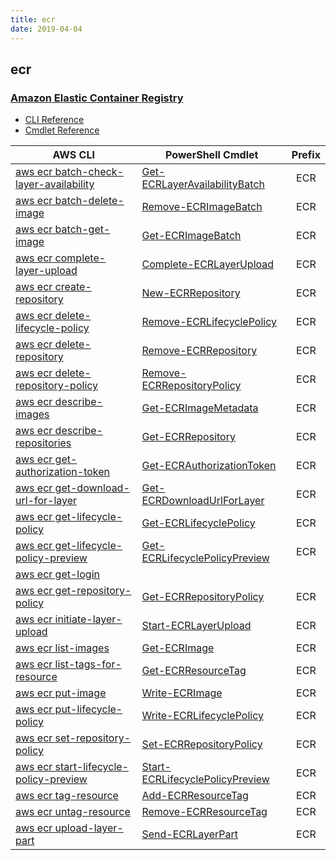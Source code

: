 ```yaml
---
title: ecr
date: 2019-04-04
---
```


## ecr

### [Amazon Elastic Container Registry](https://aws.amazon.com/ecr/)

* [CLI Reference](https://docs.aws.amazon.com/cli/latest/reference/ecr/index.html)
* [Cmdlet Reference](https://docs.aws.amazon.com/powershell/latest/reference/items/Amazon_EC2_Container_Registry_cmdlets.html)

|AWS CLI|PowerShell Cmdlet|Prefix|
|----|----|:--:|
|[aws ecr batch-check-layer-availability](https://docs.aws.amazon.com/cli/latest/reference/ecr/batch-check-layer-availability.html)|[Get-ECRLayerAvailabilityBatch](https://docs.aws.amazon.com/powershell/latest/reference/items/Get-ECRLayerAvailabilityBatch.html)|ECR|
|[aws ecr batch-delete-image](https://docs.aws.amazon.com/cli/latest/reference/ecr/batch-delete-image.html)|[Remove-ECRImageBatch](https://docs.aws.amazon.com/powershell/latest/reference/items/Remove-ECRImageBatch.html)|ECR|
|[aws ecr batch-get-image](https://docs.aws.amazon.com/cli/latest/reference/ecr/batch-get-image.html)|[Get-ECRImageBatch](https://docs.aws.amazon.com/powershell/latest/reference/items/Get-ECRImageBatch.html)|ECR|
|[aws ecr complete-layer-upload](https://docs.aws.amazon.com/cli/latest/reference/ecr/complete-layer-upload.html)|[Complete-ECRLayerUpload](https://docs.aws.amazon.com/powershell/latest/reference/items/Complete-ECRLayerUpload.html)|ECR|
|[aws ecr create-repository](https://docs.aws.amazon.com/cli/latest/reference/ecr/create-repository.html)|[New-ECRRepository](https://docs.aws.amazon.com/powershell/latest/reference/items/New-ECRRepository.html)|ECR|
|[aws ecr delete-lifecycle-policy](https://docs.aws.amazon.com/cli/latest/reference/ecr/delete-lifecycle-policy.html)|[Remove-ECRLifecyclePolicy](https://docs.aws.amazon.com/powershell/latest/reference/items/Remove-ECRLifecyclePolicy.html)|ECR|
|[aws ecr delete-repository](https://docs.aws.amazon.com/cli/latest/reference/ecr/delete-repository.html)|[Remove-ECRRepository](https://docs.aws.amazon.com/powershell/latest/reference/items/Remove-ECRRepository.html)|ECR|
|[aws ecr delete-repository-policy](https://docs.aws.amazon.com/cli/latest/reference/ecr/delete-repository-policy.html)|[Remove-ECRRepositoryPolicy](https://docs.aws.amazon.com/powershell/latest/reference/items/Remove-ECRRepositoryPolicy.html)|ECR|
|[aws ecr describe-images](https://docs.aws.amazon.com/cli/latest/reference/ecr/describe-images.html)|[Get-ECRImageMetadata](https://docs.aws.amazon.com/powershell/latest/reference/items/Get-ECRImageMetadata.html)|ECR|
|[aws ecr describe-repositories](https://docs.aws.amazon.com/cli/latest/reference/ecr/describe-repositories.html)|[Get-ECRRepository](https://docs.aws.amazon.com/powershell/latest/reference/items/Get-ECRRepository.html)|ECR|
|[aws ecr get-authorization-token](https://docs.aws.amazon.com/cli/latest/reference/ecr/get-authorization-token.html)|[Get-ECRAuthorizationToken](https://docs.aws.amazon.com/powershell/latest/reference/items/Get-ECRAuthorizationToken.html)|ECR|
|[aws ecr get-download-url-for-layer](https://docs.aws.amazon.com/cli/latest/reference/ecr/get-download-url-for-layer.html)|[Get-ECRDownloadUrlForLayer](https://docs.aws.amazon.com/powershell/latest/reference/items/Get-ECRDownloadUrlForLayer.html)|ECR|
|[aws ecr get-lifecycle-policy](https://docs.aws.amazon.com/cli/latest/reference/ecr/get-lifecycle-policy.html)|[Get-ECRLifecyclePolicy](https://docs.aws.amazon.com/powershell/latest/reference/items/Get-ECRLifecyclePolicy.html)|ECR|
|[aws ecr get-lifecycle-policy-preview](https://docs.aws.amazon.com/cli/latest/reference/ecr/get-lifecycle-policy-preview.html)|[Get-ECRLifecyclePolicyPreview](https://docs.aws.amazon.com/powershell/latest/reference/items/Get-ECRLifecyclePolicyPreview.html)|ECR|
|[aws ecr get-login](https://docs.aws.amazon.com/cli/latest/reference/ecr/get-login.html)|||
|[aws ecr get-repository-policy](https://docs.aws.amazon.com/cli/latest/reference/ecr/get-repository-policy.html)|[Get-ECRRepositoryPolicy](https://docs.aws.amazon.com/powershell/latest/reference/items/Get-ECRRepositoryPolicy.html)|ECR|
|[aws ecr initiate-layer-upload](https://docs.aws.amazon.com/cli/latest/reference/ecr/initiate-layer-upload.html)|[Start-ECRLayerUpload](https://docs.aws.amazon.com/powershell/latest/reference/items/Start-ECRLayerUpload.html)|ECR|
|[aws ecr list-images](https://docs.aws.amazon.com/cli/latest/reference/ecr/list-images.html)|[Get-ECRImage](https://docs.aws.amazon.com/powershell/latest/reference/items/Get-ECRImage.html)|ECR|
|[aws ecr list-tags-for-resource](https://docs.aws.amazon.com/cli/latest/reference/ecr/list-tags-for-resource.html)|[Get-ECRResourceTag](https://docs.aws.amazon.com/powershell/latest/reference/items/Get-ECRResourceTag.html)|ECR|
|[aws ecr put-image](https://docs.aws.amazon.com/cli/latest/reference/ecr/put-image.html)|[Write-ECRImage](https://docs.aws.amazon.com/powershell/latest/reference/items/Write-ECRImage.html)|ECR|
|[aws ecr put-lifecycle-policy](https://docs.aws.amazon.com/cli/latest/reference/ecr/put-lifecycle-policy.html)|[Write-ECRLifecyclePolicy](https://docs.aws.amazon.com/powershell/latest/reference/items/Write-ECRLifecyclePolicy.html)|ECR|
|[aws ecr set-repository-policy](https://docs.aws.amazon.com/cli/latest/reference/ecr/set-repository-policy.html)|[Set-ECRRepositoryPolicy](https://docs.aws.amazon.com/powershell/latest/reference/items/Set-ECRRepositoryPolicy.html)|ECR|
|[aws ecr start-lifecycle-policy-preview](https://docs.aws.amazon.com/cli/latest/reference/ecr/start-lifecycle-policy-preview.html)|[Start-ECRLifecyclePolicyPreview](https://docs.aws.amazon.com/powershell/latest/reference/items/Start-ECRLifecyclePolicyPreview.html)|ECR|
|[aws ecr tag-resource](https://docs.aws.amazon.com/cli/latest/reference/ecr/tag-resource.html)|[Add-ECRResourceTag](https://docs.aws.amazon.com/powershell/latest/reference/items/Add-ECRResourceTag.html)|ECR|
|[aws ecr untag-resource](https://docs.aws.amazon.com/cli/latest/reference/ecr/untag-resource.html)|[Remove-ECRResourceTag](https://docs.aws.amazon.com/powershell/latest/reference/items/Remove-ECRResourceTag.html)|ECR|
|[aws ecr upload-layer-part](https://docs.aws.amazon.com/cli/latest/reference/ecr/upload-layer-part.html)|[Send-ECRLayerPart](https://docs.aws.amazon.com/powershell/latest/reference/items/Send-ECRLayerPart.html)|ECR|

